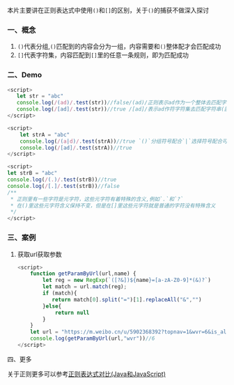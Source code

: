 本片主要讲在正则表达式中使用`()`和`[]`的区别，关于`()`的捕获不做深入探讨

### 一、概念

1. `()`代表分组,`()`匹配到的内容会分为一组，内容需要和`()`整体配才会匹配成功
2. `[]`代表字符集，内容匹配到`[]`里的任意一条规则，即为匹配成功

### 二、Demo

```javascript
<script>
   let str = "abc"
   console.log(/(ad)/.test(str))//false/(ad)/正则表示ad作为一个整体去匹配字符串
   console.log(/[ad]/.test(str))//true /[ad]/表示ad作符字符集去匹配字符串(匹配到a匹配到d都算匹配成功)
</script>
```

```javascript
<script>
    let strA = "abc"
    console.log(/(a|d)/.test(strA))//true `()`分组符号配合`|`选择符号配合可以达到和`[]`类似的效果 --`(a|d)`中的`|`左边是一个整体，右边是一个整体，如果字符串匹配到`|`左边或者右边任意一个整体即为匹配成功
    console.log(/[ad]/.test(strA))//true
</script>
```

```javascript
<script>
let strB = "abc"
console.log(/(.)/.test(strB))//true
console.log(/[.]/.test(strB))//false
/**
 * 正则里有一些字符是元字符，这些元字符有着特殊的含义,例如`.`和`?`
 * 在()里这些元字符含义保持不变，但是在[]里这些元字符就是普通的字符没有特殊含义
 */
</script>
```

### 三、案例

1. 获取url获取参数

   ```javascript
   <script>
       function getParamByUrl(url,name) {
           let reg = new RegExp(`([?&])${name}=[a-zA-Z0-9]*(&)?`)
           let match = url.match(reg);
           if (match){
              return match[0].split("=")[1].replaceAll("&","")
           }else{
               return null
           }
       }
       let url = "https://m.weibo.cn/u/5902368392?topnav=1&wvr=6&is_all=1&jumpfrom=weibocom"
       console.log(getParamByUrl(url,"wvr"))//6
   </script>
   ```

四、更多

关于正则更多可以参考[正则表达式对比(Java和JavaScript)](https://blog.csdn.net/parade0393/article/details/124087201)